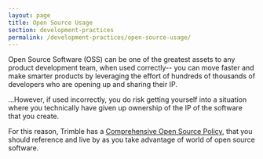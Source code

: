 ```yaml
---
layout: page
title: Open Source Usage
section: development-practices
permalink: /development-practices/open-source-usage/
---
```


Open Source Software (OSS) can be one of the greatest assets to any product
development team, when used correctly-- you can move faster and make smarter
products by leveraging the effort of hundreds of thousands of developers who
are opening up and sharing their IP.  

...However, if used incorrectly, you do risk getting yourself into a situation
where you technically have given up ownership of the IP of the software that
you create.

For this reason, Trimble has a [Comprehensive Open Source Policy][1], that you
should reference and live by as you take advantage of world of open source
software.

[1]:https://www.google.com/url?q=https%3A%2F%2Fsites.google.com%2Fa%2Ftrimble.com%2Ftrimble-open-source%2Foss-policy&sa=D&sntz=1&usg=AFQjCNGVd22ih97YasAZ3v30zSUlHyLIfw